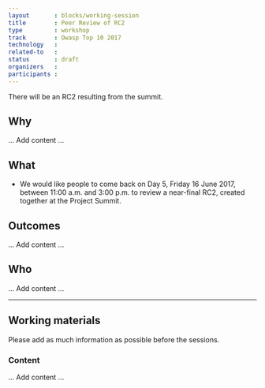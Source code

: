 ```yaml
---
layout       : blocks/working-session
title        : Peer Review of RC2
type         : workshop
track        : Owasp Top 10 2017
technology   :
related-to   :
status       : draft
organizers   :
participants :
---
```


There will be an RC2 resulting from the summit.

## Why

... Add content ...

## What

 - We would like people to come back on Day 5, Friday 16 June 2017, between 11:00 a.m. and 3:00 p.m. to review a near-final RC2, created together at the Project Summit.

## Outcomes

... Add content ...


## Who

... Add content ...

--- 

## Working materials

Please add as much information as possible before the sessions.

### Content

... Add content ...
